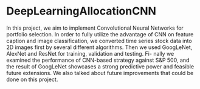 # DeepLearningAllocationCNN

In this project, we aim to implement Convolutional Neural Networks for portfolio selection. In order to fully utilize the advantage of CNN on feature caption and image classification, we converted time series stock data into 2D images first by several different algorithms. Then we used GoogLeNet, AlexNet and ResNet for training, validation and testing. Fi- nally we examined the performance of CNN-based strategy against S&P 500, and the result of GoogLeNet showcases a strong predictive power and feasible future extensions. We also talked about future improvements that could be done on this project.

